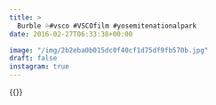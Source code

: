 ```yaml
---
title: >
  Burble 💦#vsco #VSCOfilm #yosemitenationalpark
date: 2016-02-27T06:33:38+00:00

image: "/img/2b2eba0b015dc0f40cf1d75df9fb570b.jpg"
draft: false
instagram: true
---
```


{{<photo src="/img/2b2eba0b015dc0f40cf1d75df9fb570b.jpg">}}
